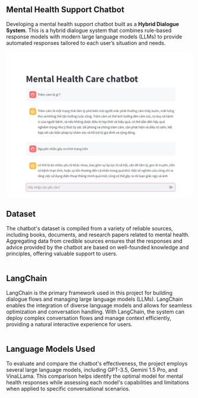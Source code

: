 ## **Mental Health Support Chatbot**

Developing a mental health support chatbot built as a **Hybrid Dialogue System**. This is a hybrid dialogue system that combines rule-based response models with modern large language models (LLMs) to provide automated responses tailored to each user’s situation and needs.
<br/><br/>
![My Photo](./Chatbot_web.jpg)
## **Dataset**

The chatbot's dataset is compiled from a variety of reliable sources, including books, documents, and research papers related to mental health. Aggregating data from credible sources ensures that the responses and advice provided by the chatbot are based on well-founded knowledge and principles, offering valuable support to users.
<br/><br/>
## **LangChain**

LangChain is the primary framework used in this project for building dialogue flows and managing large language models (LLMs). LangChain enables the integration of diverse language models and allows for seamless optimization and conversation handling. With LangChain, the system can deploy complex conversation flows and manage context efficiently, providing a natural interactive experience for users.
<br/><br/>
## **Language Models Used**

To evaluate and compare the chatbot's effectiveness, the project employs several large language models, including GPT-3.5, Gemini 1.5 Pro, and VinaLLama. This comparison helps identify the optimal model for mental health responses while assessing each model's capabilities and limitations when applied to specific conversational scenarios.

